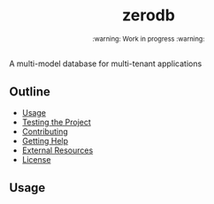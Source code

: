 <div align="center">
  <!-- <a href="https://github.com/zerocore-ai/zerodb" target="_blank">
    <img src="https://raw.githubusercontent.com/zerocore-ai/zerodb/main/assets/a_logo.png" alt="zerodb Logo" width="100"></img>
  </a> -->

  <h1 align="center">zerodb</h1>
<!--
  <p>
    <a href="https://crates.io/crates/zerodb">
      <img src="https://img.shields.io/crates/v/zerodb?label=crates" alt="Crate">
    </a>
    <a href="https://codecov.io/gh/zerocore-ai/zerodb">
      <img src="https://codecov.io/gh/zerocore-ai/zerodb/branch/main/graph/badge.svg?token=SOMETOKEN" alt="Code Coverage"/>
    </a>
    <a href="https://github.com/zerocore-ai/zerodb/actions?query=">
      <img src="https://github.com/zerocore-ai/zerodb/actions/workflows/tests_and_checks.yml/badge.svg" alt="Build Status">
    </a>
    <a href="https://github.com/zerocore-ai/zerodb/blob/main/LICENSE">
      <img src="https://img.shields.io/badge/License-Apache%202.0-blue.svg" alt="License">
    </a>
    <a href="https://docs.rs/zerodb">
      <img src="https://img.shields.io/static/v1?label=Docs&message=docs.rs&color=blue" alt="Docs">
    </a>
  </p> -->
</div>

<div align="center"><sub>:warning: Work in progress :warning:</sub></div>

##

A multi-model database for multi-tenant applications

## Outline

- [Usage](#usage)
- [Testing the Project](#testing-the-project)
- [Contributing](#contributing)
- [Getting Help](#getting-help)
- [External Resources](#external-resources)
- [License](#license)

## Usage
